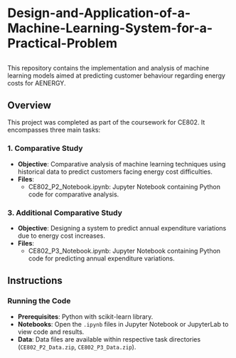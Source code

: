 # Design-and-Application-of-a-Machine-Learning-System-for-a-Practical-Problem

## 
This repository contains the implementation and analysis of machine learning models aimed at predicting customer behaviour regarding energy costs for AENERGY.

## Overview

This project was completed as part of the coursework for CE802. It encompasses three main tasks:

### 1. Comparative Study

- **Objective**: Comparative analysis of machine learning techniques using historical data to predict customers facing energy cost difficulties.
- **Files**:
  - CE802_P2_Notebook.ipynb: Jupyter Notebook containing Python code for comparative analysis.

### 3. Additional Comparative Study

- **Objective**: Designing a system to predict annual expenditure variations due to energy cost increases.
- **Files**:
  - CE802_P3_Notebook.ipynb: Jupyter Notebook containing Python code for predicting annual expenditure variations.

## Instructions

### Running the Code

- **Prerequisites**: Python with scikit-learn library.
- **Notebooks**: Open the `.ipynb` files in Jupyter Notebook or JupyterLab to view code and results.
- **Data**: Data files are available within respective task directories (`CE802_P2_Data.zip`, `CE802_P3_Data.zip`).
